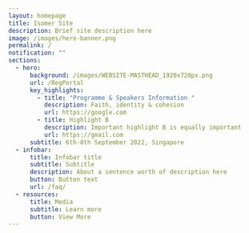 ```yaml
---
layout: homepage
title: Isomer Site
description: Brief site description here
image: /images/hero-banner.png
permalink: /
notification: ""
sections:
  - hero:
      background: /images/WEBSITE-MASTHEAD_1920x720px.png
      url: /RegPortal
      key_highlights:
        - title: "Programme & Speakers Information "
          description: Faith, identity & cohesion
          url: https://google.com
        - title: Highlight B
          description: Important highlight B is equally important
          url: https://gmail.com
      subtitle: 6th-8th September 2022, Singapore
  - infobar:
      title: Infobar title
      subtitle: Subtitle
      description: About a sentence worth of description here
      button: Button text
      url: /faq/
  - resources:
      title: Media
      subtitle: Learn more
      button: View More
---
```

